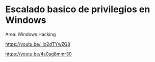 # Escalado basico de privilegios en Windows

Area: Windows Hacking

https://youtu.be/_lo2dTYwZG8

https://youtu.be/4s0ag8mmr30